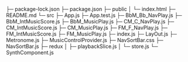 ├─ package-lock.json
├─ package.json
├─ public
│ └─ index.html
├─ README.md
└─ src
├─ App.js
├─ App.test.js
├─ BbM_Bb_NavPlay.js
├─ BbM_IntMusicScore.js
├─ BbM_MusicPlay.js
├─ CM_C_NavPlay.js
├─ CM_IntMusicScore.js
├─ CM_MusicPlay.js
├─ FM_F_NavPlay.js
├─ FM_IntMusicScore.js
├─ FM_MusicPlay.js
├─ index.js
├─ LayOut.js
├─ Metronome.js
├─ MusicControlProvider.js
├─ NavSortBar.css
├─ NavSortBar.js
├─ redux
│ ├─ playbackSlice.js
│ └─ store.js
└─ SynthComponent.js

```

```
